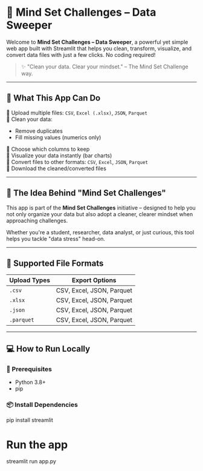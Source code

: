 # 🧠 Mind Set Challenges – Data Sweeper

Welcome to **Mind Set Challenges – Data Sweeper**, a powerful yet simple web app built with Streamlit that helps you clean, transform, visualize, and convert data files with just a few clicks. No coding required!

> ✨ "Clean your data. Clear your mindset." – The Mind Set Challenge way.

---

## 🚀 What This App Can Do

🔹 Upload multiple files: `CSV`, `Excel (.xlsx)`, `JSON`, `Parquet`\
🔹 Clean your data:

- Remove duplicates
- Fill missing values (numerics only)

🔹 Choose which columns to keep\
🔹 Visualize your data instantly (bar charts)\
🔹 Convert files to other formats: `CSV`, `Excel`, `JSON`, `Parquet`\
🔹 Download the cleaned/converted files

---

## 🎯 The Idea Behind "Mind Set Challenges"

This app is part of the **Mind Set Challenges** initiative – designed to help you not only organize your data but also adopt a cleaner, clearer mindset when approaching challenges.

Whether you're a student, researcher, data analyst, or just curious, this tool helps you tackle "data stress" head-on.

---

## 📁 Supported File Formats

| Upload Types | Export Options            |
| ------------ | ------------------------- |
| `.csv`       | CSV, Excel, JSON, Parquet |
| `.xlsx`      | CSV, Excel, JSON, Parquet |
| `.json`      | CSV, Excel, JSON, Parquet |
| `.parquet`   | CSV, Excel, JSON, Parquet |

---

## 💻 How to Run Locally

### 🔧 Prerequisites

- Python 3.8+
- pip

### 📦 Install Dependencies
pip install streamlit

# Run the app
streamlit run app.py


